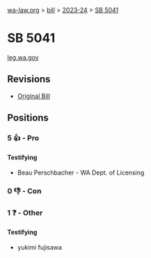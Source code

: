 [wa-law.org](/) > [bill](/bill/) > [2023-24](/bill/2023-24/) > [SB 5041](/bill/2023-24/sb/5041/)

# SB 5041
[leg.wa.gov](https://app.leg.wa.gov/billsummary?BillNumber=5041&Year=2023&Initiative=false)

## Revisions
* [Original Bill](1/)

## Positions
### 5 👍 - Pro
#### Testifying
* Beau Perschbacher - WA Dept. of Licensing

### 0 👎 - Con

### 1 ❓ - Other
#### Testifying
* yukimi fujisawa
